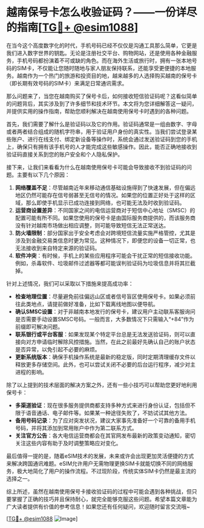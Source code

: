 # 越南保号卡怎么收验证码？——一份详尽的指南[[TG💪+ @esim1088](https://t.me/s/esim1088)]

在当今这个高度数字化的时代，手机号码已经不仅仅是沟通工具那么简单，它更是我们进入数字世界的钥匙。无论是注册社交平台、购物网站，还是使用各种金融服务，手机号码都扮演着不可或缺的角色。而在海外生活或旅行时，拥有一张本地号码的SIM卡，不仅能让您随时随地与家人朋友保持联系，还能享受更便捷的本地服务。越南作为一个热门的旅游和投资目的地，越来越多的人选择购买越南的保号卡（即长期有效号码的SIM卡）来满足日常通讯需求。

那么问题来了，当您在越南购买了保号卡后，如何接收短信验证码呢？这看似简单的问题背后，其实涉及到了许多细节和技术环节。本文将为您详细解答这一疑问，并提供实用的操作指南，帮助您顺利解决在越南使用保号卡时遇到的各种问题。

首先，我们需要了解什么是验证码以及它的作用。验证码通常是一组由数字、字母或者两者结合组成的随机字符串，用于验证用户身份的真实性。当我们尝试登录某些账户、进行在线支付、绑定新设备等操作时，系统会通过发送验证码到您的手机上，确保只有拥有该手机号的人才能完成这些敏感操作。因此，能否正确地接收到验证码直接关系到您的账户安全和个人隐私保护。

接下来，让我们来看看为什么在越南使用保号卡可能会导致接收不到验证码的问题。主要有以下几个原因：

1. **网络覆盖不足**：尽管越南近年来移动通信基础设施得到了快速发展，但在偏远地区仍然可能存在信号弱甚至无信号的情况。如果您的位置正好处于这样的区域，那么即使手机显示已成功连接到网络，也可能无法及时收到验证码。
2. **运营商设置差异**：不同国家之间的电信运营商对于短信中心地址（SMSC）的配置可能有所不同。如果您使用的保号卡是由国际服务商提供的，而该服务商没有针对越南市场做出相应调整，则可能导致短信无法正常送达。
3. **防火墙限制**：部分国家出于安全考虑会对跨境短信流量实施严格管控，尤其是涉及到金融交易类信息时更为常见。这种情况下，即便您的设备一切正常，也无法接收到来自特定来源的验证码。
4. **软件冲突**：有时候，手机上的某些应用程序可能会干扰正常的短信接收功能。例如，杀毒软件、垃圾邮件过滤器等都可能误判验证码为垃圾信息并将其拦截掉。

针对上述情况，我们可以采取以下措施来提高成功率：

- **检查地理位置**：尽量避免前往偏远山区或者信号盲区使用保号卡。如果必须前往此类地点，请提前做好准备，比如下载离线地图以便导航。
- **确认SMSC设置**：对于非越南本地发行的保号卡，建议用户主动联系客服询问是否需要手动设置SMSC号码。一般而言，大多数情况下只需输入“+84”作为前缀即可解决问题。
- **联系银行或平台客服**：如果发现某个特定平台总是无法发送验证码，则可以直接向对方申请临时解除风控措施。当然，在此之前最好先确认自己的账户状态是否异常，以免引起不必要的麻烦。
- **更新系统版本**：确保手机操作系统是最新的稳定版，同时定期清理缓存文件以释放更多存储空间。此外，也可以尝试关闭不必要的后台运行程序，减少对主进程的影响。

除了以上提到的技术层面的解决方案之外，还有一些小技巧可以帮助您更好地利用保号卡：

- **多渠道验证**：现在很多服务提供商都支持多种方式来进行身份认证，包括但不限于语音通话、电子邮件等。如果某一种途径失败了，不妨试试其他方法。
- **备用号码记录**：为了应对突发状况，建议大家事先准备好一个可靠的备用手机号码，并将其添加到常用账户中作为第二联系方式。
- **关注官方公告**：各大电信运营商都会在其官网发布最新的政策变动通知，密切关注这些内容有助于及时调整策略应对变化。

最后值得一提的是，随着eSIM技术的发展，未来或许会出现更加灵活便捷的方式来解决跨国通讯难题。eSIM允许用户无需物理更换SIM卡就能切换不同的网络服务，极大地简化了用户的操作流程。不过现阶段，传统实体SIM卡仍然是最主流的选择之一。

综上所述，虽然在越南使用保号卡接收验证码的过程中可能会遇到各种挑战，但只要掌握了正确的技巧并且保持耐心，就完全能够克服这些问题。希望本篇文章能为广大读者提供有价值的参考信息！如果您还有任何疑问，欢迎随时留言交流哦~

[[TG💪+ @esim1088](https://t.me/s/esim1088) ![Image](https://i.postimg.cc/4NQfJmqS/Snipaste-2025-05-13-00-14-12.png)]